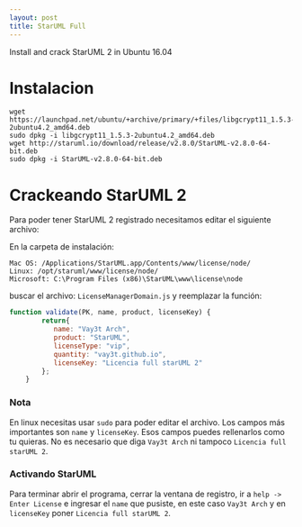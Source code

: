 ```yaml
---
layout: post
title: StarUML Full
---
```


Install and crack StarUML 2 in Ubuntu 16.04

# Instalacion
```
wget https://launchpad.net/ubuntu/+archive/primary/+files/libgcrypt11_1.5.3-2ubuntu4.2_amd64.deb
sudo dpkg -i libgcrypt11_1.5.3-2ubuntu4.2_amd64.deb
wget http://staruml.io/download/release/v2.8.0/StarUML-v2.8.0-64-bit.deb
sudo dpkg -i StarUML-v2.8.0-64-bit.deb
```

# Crackeando StarUML 2
Para poder tener StarUML 2 registrado necesitamos editar el siguiente archivo:

En la carpeta de instalación:

    Mac OS: /Applications/StarUML.app/Contents/www/license/node/
    Linux: /opt/staruml/www/license/node/
    Microsoft: C:\Program Files (x86)\StarUML\www\license\node

buscar el archivo: `LicenseManagerDomain.js` y reemplazar la función:

```javascript
function validate(PK, name, product, licenseKey) {
        return{
           name: "Vay3t Arch",
           product: "StarUML",
           licenseType: "vip",
           quantity: "vay3t.github.io",
           licenseKey: "Licencia full starUML 2"
        };
    }
```

### Nota
En linux necesitas usar `sudo` para poder editar el archivo. Los campos más importantes son `name` y `licenseKey`. Esos campos puedes rellenarlos como tu quieras. No es necesario que diga `Vay3t Arch` ni tampoco `Licencia full starUML 2`.

### Activando StarUML
Para terminar abrir el programa, cerrar la ventana de registro, ir a `help -> Enter License` e ingresar el `name` que pusiste, en este caso `Vay3t Arch` y en `licenseKey` poner `Licencia full starUML 2`. 
